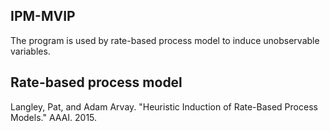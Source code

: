 ## IPM-MVIP
The program is used by rate-based process model to induce unobservable variables. 

## Rate-based process model
Langley, Pat, and Adam Arvay. "Heuristic Induction of Rate-Based Process Models." AAAI. 2015.
